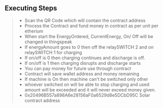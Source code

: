 ## Executing Steps

> + Scan the QR Code which will contain the contract address
> + Process the Contract and fund money in contract as per unit per etherium
> + When start the EnergyOrdered, CurrentEnergy, On/ Off will be changed in thingspeak
> + If energyAmount goes to 0 then off the relaySWITCH 2 and on relaySWITCH 1 for charging
> + If on/off is 0 then charging continues and discharge is off.
> + If on/off is 1 then charging disrupts and discharge starts
> + You can pay money for future use through contract
> + Contract will save wallet address and money remaining
> + If machine is On then machine can't be switched only other
> + whoever switched on will be able to stop charging and used amount will be exceeded and it will never exceed money given.
> + 0x20496B557a898A6e28156aF0a6529d8e5DCbD95C Solar contract address 

